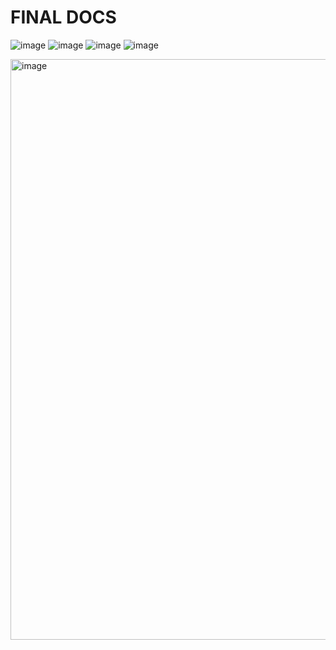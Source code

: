# FINAL DOCS
![image](https://user-images.githubusercontent.com/73149111/205777500-91e03f22-e6f9-4fe6-951e-9ae2017d2c78.png)
![image](https://user-images.githubusercontent.com/73149111/205777625-167fae22-c1e4-4935-8b8a-1a461eda66c4.png)
![image](https://user-images.githubusercontent.com/73149111/205785791-9c5f120d-e18f-4c2c-96d6-4eba5f15eba5.png)
![image](https://user-images.githubusercontent.com/73149111/205785872-c923bb13-fa95-4411-acb6-02a6a76ee333.png)





<img width="929" alt="image" src="https://user-images.githubusercontent.com/73149111/205677035-0abb8edf-de28-4873-ac6f-99628973099c.png">
